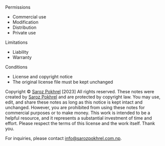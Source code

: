 

Permissions 
- Commercial use 
- Modification 
- Distribution 
- Private use 

Limitations 
- Liability 
- Warranty 

Conditions 
- License and copyright notice 
- The original license file must be kept unchanged

Copyright © [Saroz Pokhrel](https://www.sarozpokhrel.com.np) [2023] All rights reserved. These notes were created by [Saroz Pokhrel](https://www.sarozpokhrel.com.np) and are protected by copyright law. You may use, edit, and share these notes as long as this notice is kept intact and unchanged. However, you are prohibited from using these notes for commercial purposes or to make money. This work is intended to be a helpful resource, and it represents a substantial investment of time and effort. Please respect the terms of this license and the work itself. Thank you.

For inquiries, please contact [info@sarozpokhrel.com.np](mailto:info@sarozpokhrel.com.np).

